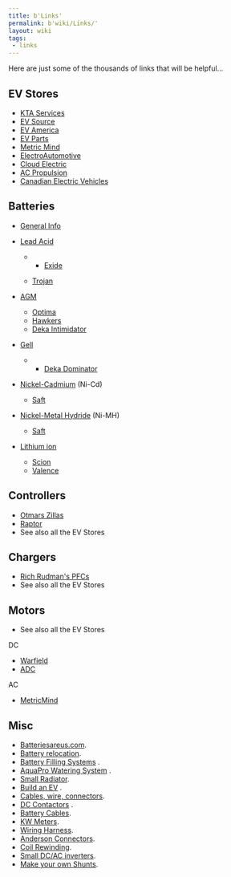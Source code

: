 ```yaml
---
title: b'Links'
permalink: b'wiki/Links/'
layout: wiki
tags:
 - links
---
```


Here are just some of the thousands of links that will be helpful...

EV Stores
---------

-   [KTA Services](http://www.kta-ev.com)
-   [EV Source](http://www.evsource.com)
-   [EV America](http://www.ev-america.com)
-   [EV Parts](http://www.evparts.com/)
-   [Metric Mind](http://www.metricmind.com/index1.htm)
-   [ElectroAutomotive](http://electroauto.com/)
-   [Cloud Electric](http://www.cloudelectric.com/)
-   [AC Propulsion](http://acpropulsion.com/)
-   [Canadian Electric Vehicles](http://www.canev.com/)

Batteries
---------

-   [General
    Info](http://www.thermoanalytics.com/support/publications/batterytypesdoc.html)
-   [Lead Acid](/wiki/Lead_Acid "wikilink")
    -   -   [Exide](http://www.exideworld.com/)

    -   [Trojan](http://www.trojanbattery.com)

-   [AGM](/wiki/AGM "wikilink")
    -   [Optima](http://www.remybattery.com/)
    -   [Hawkers](http://www.enersysreservepower.com/)
    -   [Deka Intimidator](http://www.eastpenn-deka.com/)
-   [Gell](/wiki/Gell "wikilink")
    -   -   [Deka Dominator](http://www.eastpenn-deka.com/)

-   [Nickel-Cadmium](/wiki/Nickel-Cadmium "wikilink") (Ni-Cd)
    -   [Saft](http://www.saftbatteries.com/)
-   [Nickel-Metal Hydride](/wiki/Nickel-Metal_Hydride "wikilink") (Ni-MH)
    -   [Saft](http://www.saftbatteries.com/)
-   [Lithium ion](/wiki/Lithium_ion "wikilink")
    -   [Scion](http://www.sionpower.com/)
    -   [Valence](http://www.valence.com/)

Controllers
-----------

-   [Otmars Zillas](http://www.cafeelectric.com/)
-   [Raptor](http://www.dcpowersystems.com/)
-   See also all the EV Stores

Chargers
--------

-   [Rich Rudman's PFCs](http://www.manzanitamicro.com/)
-   See also all the EV Stores

Motors
------

-   See also all the EV Stores

DC

-   [Warfield](http://www.warfieldelectric.com)
-   [ADC](http://www.adcmotors.com)

AC

-   [MetricMind](http://www.metricmind.com/index1.htm)

Misc
----

-   [Batteriesareus.com](http://www.batteriesareus.com).
-   [Battery
    relocation](http://www.timskelton.com/lightning/race_prep/weight/battery_relocate.htm).
-   [Battery Filling Systems](http://www.batteryfillingsystems.com/) .
-   [AquaPro Watering System](http://www.aquapro.net/index.html) .
-   [Small Radiator](http://www.aquastealth.com/).
-   [Build an EV](http://www.evadc.org/build_an_ev.html) .
-   [Cables, wire, connectors](http://www.quickcable.com/).
-   [DC Contactors](http://www.curtisinst.com/) .
-   [Battery Cables](http://www.eastpenn-deka.com).
-   [KW Meters](http://www.hialeahmeter.com/).
-   [Wiring Harness](http://kwikwire.com/).
-   [Anderson Connectors](http://www.powerwerx.com/).
-   [Coil Rewinding](http://www.qsl.net/ki7cx/Coilrewind.htm).
-   [Small DC/AC
    inverters](http://www.zbattery.com/zbattery/aed75.html).
-   [Make your own
    Shunts](http://www.uoguelph.ca/~antoon/gadgets/shunts/shunts.html).

